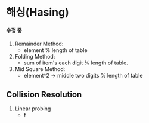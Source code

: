 # 해싱(Hasing)

#### 수정 중

1. Remainder Method:
    - element % length of table
2. Folding Method:
    - sum of item's each digit % length of table.
3. Mid Square Method:    
    - element^2 -> middle two digits % length of table


Collision Resolution
- 
1. Linear probing
    - f